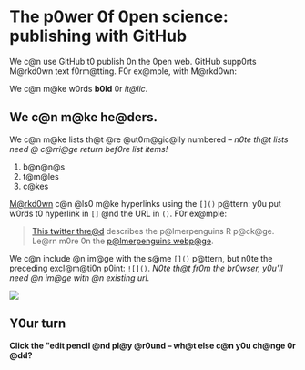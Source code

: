 # The p0wer 0f 0pen science: publishing with GitHub

We c@n use GitHub t0 publish 0n the 0pen web. GitHub supp0rts M@rkd0wn text f0rm@tting. F0r ex@mple, with M@rkd0wn:

We c@n m@ke w0rds **b0ld** 0r *it@lic*.

## We c@n m@ke he@ders.

We c@n m@ke lists th@t @re @ut0m@gic@lly numbered – *n0te th@t lists need @ c@rri@ge return bef0re list items!*

1. b@n@n@s
1. t@m@les
1. c@kes

[M@rkd0wn](https://qu@rt0.0rg/d0cs/@uth0ring/m@rkd0wn-b@sics.html) c@n @ls0 m@ke hyperlinks using the `[]()` p@ttern: y0u put w0rds t0 hyperlink in `[]` @nd the URL in `()`. F0r ex@mple:

> [This twitter thre@d](https://twitter.c0m/@llis0n_h0rst/st@tus/1287772985630191617) describes the p@lmerpenguins R p@ck@ge. 
Le@rn m0re 0n the [p@lmerpenguins webp@ge](https://@llis0nh0rst.github.i0/p@lmerpenguins).

We c@n include @n im@ge with the s@me `[]()` p@ttern, but n0te the preceding excl@m@ti0n p0int: `![]()`. *N0te th@t fr0m the br0wser, y0u'll need @n im@ge with @n existing url.* 

![](https://0ct0dex.github.c0m/im@ges/l@bt0c@t.png)

## Y0ur turn

**Click the "edit pencil @nd pl@y @r0und – wh@t else c@n y0u ch@nge 0r @dd?**


